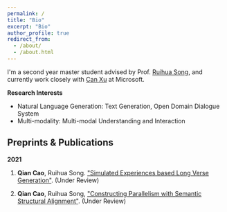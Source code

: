 ```yaml
---
permalink: /
title: "Bio"
excerpt: "Bio"
author_profile: true
redirect_from: 
  - /about/
  - /about.html
---
```


<!-- A master student at Gaoling School of Artificial Intelligence ([GSAI](http://ai.ruc.edu.cn/)), Renmin University of China ([RUC](https://www.ruc.edu.cn/)). -->

<!-- I am advised by Prof.[Ruihua Song](https://scholar.google.com.hk/citations?user=v5LctN8AAAAJ&hl=en).  -->
<!-- My research interests lie on Natural Language Generation, Dialogue System, and Multi-modality. -->

I'm a second year master student advised by Prof. [Ruihua Song](https://scholar.google.com.hk/citations?user=v5LctN8AAAAJ&hl=en), and currently work closely with [Can Xu](https://www.microsoft.com/en-us/research/people/caxu/) at Microsoft.
 <!-- STCA (Software Technology Center at Asia) NLP Group. -->

**Research Interests**

* Natural Language Generation: Text Generation, Open Domain Dialogue System
* Multi-modality: Multi-modal Understanding and Interaction

<!-- # Education
- <b>M.E.</b>, 2020 - present; <b>Renmin University of China</b>; Artificial Intelligence.
- <b>B.E.</b>, 2016 - 2020; <b>Renmin University of China</b>; Computer Science. -->


## Preprints & Publications
**2021**

1. **Qian Cao**, Ruihua Song. ["Simulated Experiences based Long Verse Generation"](). (Under Review)

2. **Qian Cao**, Ruihua Song, ["Constructing Parallelism with Semantic Structural Alignment"](). (Under Review)

<!-- # Publications



# Experiences



# Blog Posts -->


